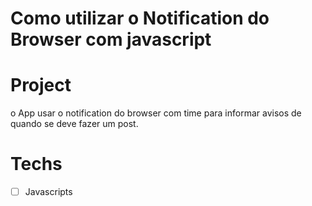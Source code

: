 # Como utilizar o Notification do Browser com javascript

# Project
o App usar o notification do browser com time para informar avisos de quando se deve fazer um post.

# Techs
* [ ] Javascripts